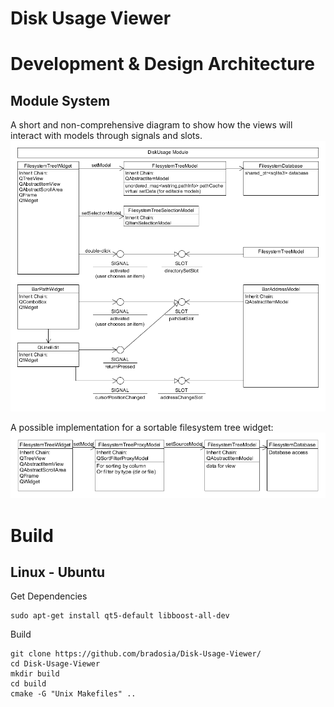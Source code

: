 # Disk Usage Viewer

# Development & Design Architecture

## Module System
A short and non-comprehensive diagram to show how the views will interact with models through signals and slots. 
![FilesystemTreeWidget](https://github.com/bradosia/Disk-Usage-Viewer/blob/master/UML/FilesystemTreeWidget_D20200326.png)

A possible implementation for a sortable filesystem tree widget:
![FilesystemTreeWidget](https://github.com/bradosia/Disk-Usage-Viewer/blob/master/UML/FilesystemTreeWidgetVariant_D20200326.png)

# Build

## Linux - Ubuntu

Get Dependencies
```shell
sudo apt-get install qt5-default libboost-all-dev
```

Build
```shell
git clone https://github.com/bradosia/Disk-Usage-Viewer/
cd Disk-Usage-Viewer
mkdir build
cd build
cmake -G "Unix Makefiles" ..
```
